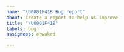 ```yaml
---
name: "\U0001F41B Bug report"
about: Create a report to help us improve
title: "\U0001F41B"
labels: bug
assignees: ebwaked

---
```



